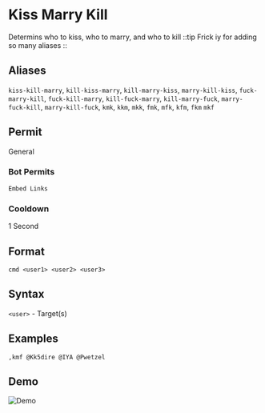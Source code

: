 # Kiss Marry Kill
Determins who to kiss, who to marry, and who to kill 
::tip Frick iy for adding so many aliases
::

## Aliases
`kiss-kill-marry`, `kill-kiss-marry`, `kill-marry-kiss`, `marry-kill-kiss`, `fuck-marry-kill`, `fuck-kill-marry`, `kill-fuck-marry`, `kill-marry-fuck`, `marry-fuck-kill`, `marry-kill-fuck`, `kmk`, `kkm`, `mkk`, `fmk`, `mfk`, `kfm`, `fkm` `mkf`
## Permit
General
### Bot Permits
`Embed Links  `
### Cooldown
1 Second
## Format
`cmd <user1> <user2> <user3>`
## Syntax
`<user>` - Target(s)
## Examples
`,kmf @Kk5dire @IYA @Pwetzel`
## Demo 
![Demo](https://i.imgur.com/A0dlMQM.gif)

